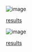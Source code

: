 ![image](https://github.com/user-attachments/assets/ce65b997-3401-487f-ad40-8882708743b7)

[results](https://github.com/data-portfolio-projects2/e-commerce/blob/main/1.%20customer%20analysis/1.%20data/2.%20processed/k%20accuracy.md)

![image](https://github.com/user-attachments/assets/aee818a3-9b43-4afc-b67f-0b61d18c4f17)

[results](https://github.com/data-portfolio-projects2/e-commerce/tree/main/1.%20customer%20analysis/1.%20data/2.%20processed)


